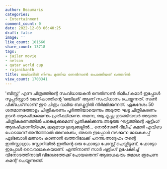 ```yaml
---
author: Beaumaris
categories:
- Entertainment
comment_count: 0
date: 2022-12-03 06:40:25
draft: false
image: ''
like_count: 101660
share_count: 13718
tags:
- jailer movie
- nelson
- qatar world cup
- rajanikanth
title: ജയിലറിൽ നിന്നും മുങ്ങിയ നെൽസൺ പൊങ്ങിയത് ഖത്തറിൽ
view_count: 1703341
---
```


'ബീസ്റ്റ്' എന്ന ചിത്രത്തിന്റെ സംവിധായകൻ നെൽസൺ ദിലീപ് കുമാർ ഇപ്പോൾ സൂപ്പർസ്റ്റാർ രജനികാന്തിന്റെ 'ജയിലർ' ആണ് സംവിധാനം ചെയ്യുന്നത്. സൺ പിക്‌ചേഴ്‌സാണ് ഈ ചിത്രം വലിയ ബഡ്ജറ്റിൽ നിർമ്മിക്കുന്നത്. ഏകദേശം 50 ശതമാനത്തോളം ചിത്രീകരണം പൂർത്തിയായെന്നും അടുത്ത ഘട്ട ചിത്രീകരണം ഉടൻ ആരംഭിക്കുമെന്നും പ്രതീക്ഷിക്കുന്നു. തമന്ന, രമ്യ കൃഷ്ണ തുടങ്ങിയവർ അടുത്ത ചിത്രീകരണത്തിൽ പങ്കെടുക്കുമെന്ന് പ്രതീക്ഷിക്കുന്നു.അടുത്ത ഘട്ടത്തിന്റെ ഷൂട്ടിംഗ് ആരംഭിക്കാനിരിക്കെ, ലഭ്യമായ ദൃശ്യങ്ങളിൽ... നെൽസൺ ദിലീപ് കുമാർ എവിടെ പോയെന്ന് അറിഞ്ഞാൽ അമ്പരക്കും, അതെ ഇപ്പോൾ നടക്കുന്ന ലോകകപ്പ് ഫുട്ബോൾ മത്സരം കാണാൻ ഖത്തറിലേക്ക് പറന്നു.അദ്ദേഹം തന്റെ ഇൻസ്റ്റാഗ്രാം സ്റ്റോറിയിൽ ഇതിന്റെ ഒരു ഫോട്ടോ പോസ്റ്റ് ചെയ്തിട്ടുണ്ട്, ഫോട്ടോ ഇപ്പോൾ വൈറലാകുകയാണ്. എന്തിനാണ് സാർ ഷൂട്ടിംഗ് ഉപേക്ഷിച്ച് വിനോദത്തിനായി വിദേശത്തേക്ക് പോയതെന്ന് ആരാധകരും തമാശ രൂപേണ കമന്റ് ചെയ്യുന്നുണ്ട്.